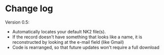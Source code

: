# Change log #

Version 0.5:
  * Automatically locates your default NK2 file(s).
  * If the record doesn't have something that looks like a name, it is reconstructed by looking at the e-mail field (like Gmail)
  * Code is rearranged, so that future updates won't require a full download